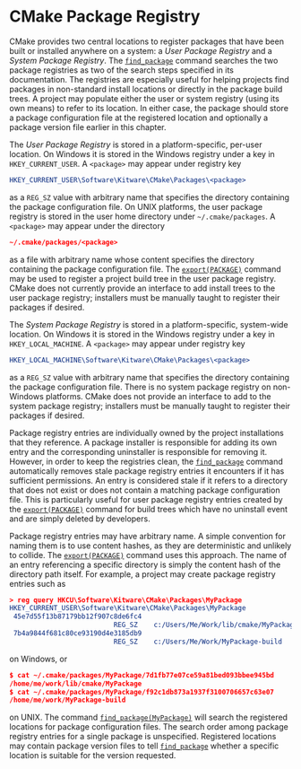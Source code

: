 # CMake Package Registry
CMake provides two central locations to register packages that have been built or installed anywhere on a system: a *User Package Registry* and a *System Package Registry*. The [`find_package`](https://cmake.org/cmake/help/latest/command/find_package.html#command:find_package) command searches the two package registries as two of the search steps specified in its documentation. The registries are especially useful for helping projects find packages in non-standard install locations or directly in the package build trees. A project may populate either the user or system registry (using its own means) to refer to its location. In either case, the package should store a package configuration file at the registered location and optionally a package version file earlier in this chapter.

The *User Package Registry* is stored in a platform-specific, per-user location. On Windows it is stored in the Windows registry under a key in `HKEY_CURRENT_USER`. A `<package>` may appear under registry key
```cmake
HKEY_CURRENT_USER\Software\Kitware\CMake\Packages\<package>
```

as a `REG_SZ` value with arbitrary name that specifies the directory containing the package configuration file. On UNIX platforms, the user package registry is stored in the user home directory under `~/.cmake/packages`. A `<package>` may appear under the directory
```cmake
~/.cmake/packages/<package>
```

as a file with arbitrary name whose content specifies the directory containing the package configuration file. The [`export(PACKAGE)`](https://cmake.org/cmake/help/latest/command/export.html#command:export) command may be used to register a project build tree in the user package registry. CMake does not currently provide an interface to add install trees to the user package registry; installers must be manually taught to register their packages if desired.

The *System Package Registry* is stored in a platform-specific, system-wide location. On Windows it is stored in the Windows registry under a key in `HKEY_LOCAL_MACHINE`. A `<package>` may appear under registry key
```cmake
HKEY_LOCAL_MACHINE\Software\Kitware\CMake\Packages\<package>
```

as a `REG_SZ` value with arbitrary name that specifies the directory containing the package configuration file. There is no system package registry on non-Windows platforms. CMake does not provide an interface to add to the system package registry; installers must be manually taught to register their packages if desired.

Package registry entries are individually owned by the project installations that they reference. A package installer is responsible for adding its own entry and the corresponding uninstaller is responsible for removing it. However, in order to keep the registries clean, the [`find_package`](https://cmake.org/cmake/help/latest/command/find_package.html#command:find_package) command automatically removes stale package registry entries it encounters if it has sufficient permissions. An entry is considered stale if it refers to a directory that does not exist or does not contain a matching package configuration file. This is particularly useful for user package registry entries created by the [`export(PACKAGE)`](https://cmake.org/cmake/help/latest/command/export.html#command:export) command for build trees which have no uninstall event and are simply deleted by developers.

Package registry entries may have arbitrary name. A simple convention for naming them is to use content hashes, as they are deterministic and unlikely to collide. The [`export(PACKAGE)`](https://cmake.org/cmake/help/latest/command/export.html#command:export) command uses this approach. The name of an entry referencing a specific directory is simply the content hash of the directory path itself. For example, a project may create package registry entries such as
```cmake
> reg query HKCU\Software\Kitware\CMake\Packages\MyPackage
HKEY_CURRENT_USER\Software\Kitware\CMake\Packages\MyPackage
 45e7d55f13b87179bb12f907c8de6fc4
                          REG_SZ    c:/Users/Me/Work/lib/cmake/MyPackage
 7b4a9844f681c80ce93190d4e3185db9
                          REG_SZ    c:/Users/Me/Work/MyPackage-build
```

on Windows, or
```cmake
$ cat ~/.cmake/packages/MyPackage/7d1fb77e07ce59a81bed093bbee945bd
/home/me/work/lib/cmake/MyPackage
$ cat ~/.cmake/packages/MyPackage/f92c1db873a1937f3100706657c63e07
/home/me/work/MyPackage-build
```

on UNIX. The command [`find_package(MyPackage)`](https://cmake.org/cmake/help/latest/command/find_package.html#command:find_package) will search the registered locations for package configuration files. The search order among package registry entries for a single package is unspecified. Registered locations may contain package version files to tell [`find_package`](https://cmake.org/cmake/help/latest/command/find_package.html#command:find_package) whether a specific location is suitable for the version requested.
